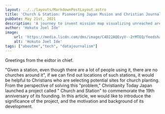 ```yaml
---
layout: ../../layouts/MarkdownPostLayout.astro
title: 'Church & Station: Pioneering Japan Mssion and Christian Journalism with Information Technology'
pubDate: May 21st, 2021
description: 'A journey to invent mission map visualizing unreached area in Japan with means of data journalism'
author: 'Hokuto Joel Ide'
image:
    url: 'https://media.licdn.com/dms/image/C4D22AQEvyV--2rMTEQ/feedshare-shrink_2048_1536/0/1621620992091?e=1712793600&v=beta&t=uxDdp6H_DBsoNNdD0ctGAS4Xhdlyg2MmzRRopU-F9ZA'
    alt: 'Hokuto Joel Ide'
tags: ["aboutme","tech", "datajournalism"]
---
```


Greetings from the eidtor in chief. 

"Given a station, even though there are a lot of people using it, there are no churches around it", if we can find out locations of such stations, it would be helpful to Christians who are selecting potential sites for church planting. From the perspective of solving this "problem," Christianity Today Japan launched a project called " Church and Station" to commemorate the 19th anniversary of its founding. In this article, we would like to introduce the significance of the project, and the motivation and background of its development.
